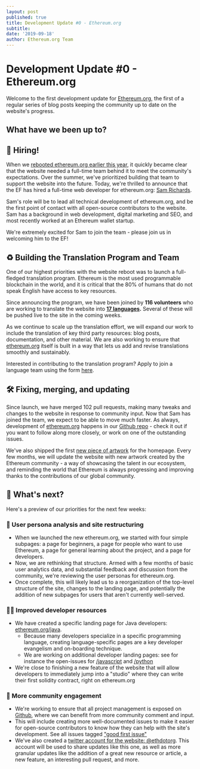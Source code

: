 ```yaml
---
layout: post
published: true
title: Development Update #0 - Ethereum.org
subtitle: 
date: '2019-09-18'
author: Ethereum.org Team
---
```



# Development Update #0 - Ethereum.org

Welcome to the first development update for [Ethereum.org](http://ethereum.org), the first of a regular series of blog posts keeping the community up to date on the website's progress. 

## What have we been up to?

## 👋 **Hiring!**

When we [rebooted ethereum.org earlier this year](https://blog.ethereum.org/2019/04/30/beginning-a-new-ethereum-org/), it quickly became clear that the website needed a full-time team behind it to meet the community's expectations. Over the summer, we've prioritized building that team to support the website into the future. Today, we're thrilled to announce that the EF has hired a full-time web developer for ethereum.org: [Sam Richards](https://github.com/samajammin).

Sam's role will be to lead all technical development of ethereum.org, and be the first point of contact with all open-source contributors to the website. Sam has a background in web development, digital marketing and SEO, and most recently worked at an Ethereum wallet startup.

We're extremely excited for Sam to join the team - please join us in welcoming him to the EF!

## ♻️ Building the Translation Program and Team

One of our highest priorities with the website reboot was to launch a full-fledged translation program. Ethereum is the most used programmable blockchain in the world, and it is critical that the 80% of humans that do not speak English have access to key resources. 

Since announcing the program, we have been joined by **116 volunteers** who are working to translate the website into **[17 languages](https://crowdin.com/project/ethereumfoundation).** Several of these will be pushed live to the site in the coming weeks.

As we continue to scale up the translation effort, we will expand our work to include the translation of key third party resources: blog posts, documentation, and other material. We are also working to ensure that [ethereum.org](http://ethereum.org) itself is built in a way that lets us add and revise translations smoothly and sustainably. 

Interested in contributing to the translation program? Apply to join a language team using the form [here](https://docs.google.com/forms/d/e/1FAIpQLSfsV1sG7OEPRzO6zDdj0BsYo9DR1L3nSSmCvYktftLjhQ4CoA/viewform?usp=sf_link). 

## 🛠 Fixing, merging, and updating

Since launch, we have merged 102 pull requests, making many tweaks and changes to the website in response to community input. Now that Sam has joined the team, we expect to be able to move much faster. As always, development of [ethereum.org](http://ethereum.org) happens in our [Github repo](https://github.com/ethereum/ethereum-org-website) - check it out if you want to follow along more closely, or work on one of the outstanding issues.

We've also shipped the first [new piece of artwork](https://hackernoon.com/rethinking-the-identity-of-ethereumorg-l718w347l) for the homepage. Every few months, we will update the website with new artwork created by the Ethereum community - a way of showcasing the talent in our ecosystem, and reminding the world that Ethereum is always progressing and improving thanks to the contributions of our global community. 

 

## 🎯 What's next?

Here's a preview of our priorities for the next few weeks:

### 🤔 User persona analysis and site restructuring

- When we launched the new ethereum.org, we started with four simple subpages: a page for beginners, a page for people who want to use Ethereum, a page for general learning about the project, and a page for developers.
- Now, we are rethinking that structure. Armed with a few months of basic user analytics data, and substantial feedback and discussion from the community, we're reviewing the user personas for ethereum.org.
- Once complete, this will likely lead us to a reorganization of the top-level structure of the site, changes to the landing page, and potentially the addition of new subpages for users that aren't currently well-served.

### 👩‍💻 Improved developer resources

- We have created a specific landing page for Java developers: [ethereum.org/java](http://ethereum.org/java).
    - Because many developers specialize in a specific programming language, creating language-specific pages are a key developer evangelism and on-boarding technique. 
    - We are working on additional developer landing pages: see for instance the open-issues for [/javascript](https://github.com/ethereum/ethereum-org-website/issues/224) and [/python](https://github.com/ethereum/ethereum-org-website/issues/223)
- We're close to finishing a new feature of the website that will allow developers to immediately jump into a "studio" where they can write their first solidity contract, right on ethereum.org

### 🦄 More community engagement

- We're working to ensure that all project management is exposed on [Github](https://github.com/ethereum/ethereum-org-website), where we can benefit from more community comment and input.
- This will include creating more well-documented issues to make it easier for open-source contributors to know how they can help with the site's development. See all issues tagged ["good first issue"](https://github.com/ethereum/ethereum-org-website/issues?q=is%3Aissue+is%3Aopen+label%3A%22good+first+issue%22)
- We've also created a [twitter account for the website: @ethdotorg](https://twitter.com/ethdotorg). This account will be used to share updates like this one, as well as more granular updates like the addition of a great new resource or article, a new feature, an interesting pull request, and more.
